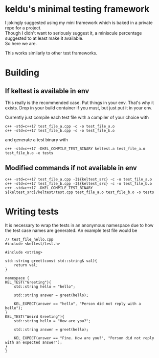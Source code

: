 # keldu's minimal testing framework  

I jokingly suggested using my mini framework which is baked in a private repo for a project.  
Though I didn't want to seriously suggest it, a miniscule percentage suggested to at least make it
available.  
So here we are.  

This works similarly to other test frameworks.  

# Building
## If keltest is available in env  

This really is the recommended case. Put things in your env. That's why it exists. Drop in your build container if you must, but just put it in your env.  

Currently just compile each test file with a compiler of your choice with  

`c++ -std=c++17 test_file_a.cpp -c -o test_file_a.o`  
`c++ -std=c++17 test_file_b.cpp -c -o test_file_b.o`  

and generate a test binary with  

`c++ -std=c++17 -DKEL_COMPILE_TEST_BINARY keltest.a test_file_a.o test_file_b.o -o tests`  

## Modified commands if not available in env  

`c++ -std=c++17 test_file_a.cpp -I${keltest_src} -c -o test_file_a.o`  
`c++ -std=c++17 test_file_b.cpp -I${keltest_src} -c -o test_file_b.o`  
`c++ -std=c++17 -DKEL_COMPILE_TEST_BINARY ${keltest_src}/keltest/test.cpp test_file_a.o test_file_b.o -o tests`  

# Writing tests  

It is necessary to wrap the tests in an anonymous namespace due to how the test case names are generated. An example test file would be  

```
// test_file_hello.cpp
#include <keltest/test.h>

#include <string>

std::string greet(const std::string& val){
	return val;
}

namespace {
KEL_TEST("Greeting"){
	std::string hello = "hello";
        
	std::string answer = greet(hello);

	KEL_EXPECT(answer == "hello", "Person did not reply with a hello");
}
KEL_TEST("Weird Greeting"){
	std::string hello = "How are you?";
        
	std::string answer = greet(hello);

	KEL_EXPECT(answer == "Fine. How are you?", "Person did not reply with an expected answer");
}
}
```

